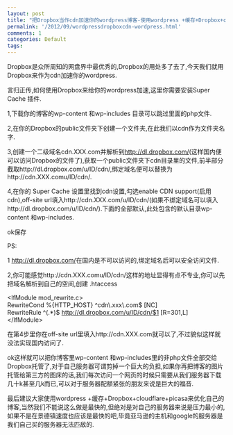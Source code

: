 ```yaml
---
layout: post
title: "把Dropbox当作cdn加速你的wordpress博客-使用wordpress +缓存+Dropbox+cloudflare+picasa来优化自己的博客"
permalink: '/2012/09/wordpressdropboxcdn-wordpress.html'
comments: 1
categories: Default
tags: 
---
```

Dropbox是众所周知的网盘界中最优秀的,Dropbox的用处多了去了,今天我们就用Dropbox来作为cdn加速你的wordpress.

言归正传,如何使用Dropbox来给你的wordpress加速,这里你需要安装Super Cache 插件.

1,下载你的博客的wp-content 和wp-includes 目录可以跳过里面的php文件.

2,在你的Dropbox的public文件夹下创建一个文件夹,在此我们以cdn作为文件夹名字.

3,创建一个二级域名cdn.XXX.com并解析到<http://dl.dropbox.com/>(这样国内便可以访问Dropbox的文件了),获取一个public文件夹下cdn目录里的文件,前半部分截取http://dl.dropbox.com/u/ID/cdn/,绑定域名便可以替换为http://cdn.XXX.comu/ID/cdn/.

4,在你的 Super Cache 设置里找到cdn设置,勾选enable CDN support(启用cdn),off-site url填入http://cdn.XXX.com/u/ID/cdn/(如果不绑定域名可以填入http://dl.dropbox.com/u/ID/cdn/).下面的全部默认,此处包含的默认目录wp-content 和wp-includes.

ok保存

PS:

1 <http://dl.dropbox.com/>在国内是不可以访问的,绑定域名后可以安全访问文件.

2,你可能感觉http://cdn.XXX.comu/ID/cdn/这样的地址显得有点不专业,你可以先把域名解析到自己的空间,创建 .htaccess

&lt;IfModule mod\_rewrite.c&gt;  
RewriteCond %{HTTP\_HOST} ^cdn\\.xxx\\.com$ \[NC\]&nbsp;  
RewriteRule ^(.\*)$ http://dl.dropbox.com/u/ID/cdn/$1 \[R=301,L\]&nbsp;  
&lt;/IfModule&gt;

在第4步里你在off-site url里填入http://cdn.XXX.com就可以了,不过貌似这样就没法实现国内访问了.

ok这样就可以把你博客里wp-content&nbsp;和wp-includes里的非php文件全部交给Dropbox托管了,对于自己服务器可谓剪掉一个巨大的负担,如果你再把博客的图片托管给第三方的图床的话,我们每次访问一个网页的时候只需要从我们服务器下载几十k甚至几k而已,可以对于服务器配额紧张的朋友来说是巨大的福音.

最后建议大家使用wordpress +缓存+Dropbox+cloudflare+picasa来优化自己的博客,当然我们不能说这么做是最快的,但绝对是对自己的服务器来说是压力最小的,如果不是在景德镇速度也应该是最快的吧,毕竟亚马逊的主机和google的服务器是我们自己买的服务器无法匹敌的.

&nbsp;

<span style="color: #ffffff;"><strong style="font-family: Simsun; font-size: medium; font-weight: normal;"><span style="font-size: 12px; font-family: Georgia; vertical-align: baseline; white-space: pre-wrap;">  
</span></strong></span>